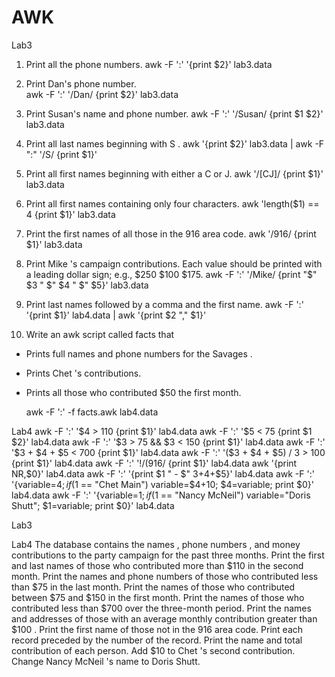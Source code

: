 # AWK

Lab3
1. Print all the phone numbers.
	awk -F ':' '{print $2}' lab3.data

2. Print Dan's phone number.	
	awk -F ':' '/Dan/ {print $2}' lab3.data

3. Print Susan's name and phone number.
	awk -F ':' '/Susan/ {print $1 $2}' lab3.data

4. Print all last names beginning with S .
	awk '{print $2}' lab3.data | awk -F ":" '/S/ {print $1}'

5. Print all first names beginning with either a C or J.
	awk '/[CJ]/ {print $1}' lab3.data

6. Print all first names containing only four characters.
	awk 'length($1) == 4 {print $1}' lab3.data

7. Print the first names of all those in the 916 area code.
	awk '/916/ {print $1}' lab3.data

8. Print Mike 's campaign contributions. Each value should be printed with a leading dollar sign; e.g., $250 $100 $175.
	awk -F ':' '/Mike/ {print "$" $3 " $" $4 " $" $5}' lab3.data

9. Print last names followed by a comma and the first name.
	awk -F ':' '{print $1}' lab4.data | awk '{print $2 "," $1}'

10. Write an awk script called facts that
- Prints full names and phone numbers for the Savages .
- Prints Chet 's contributions.
- Prints all those who contributed $50 the first month.

	awk -F ':' -f facts.awk lab4.data
	
Lab4
	awk -F ':' '$4 > 110 {print $1}' lab4.data
	awk -F ':' '$5 < 75 {print $1 $2}' lab4.data
	awk -F ':' '$3 > 75 && $3 < 150 {print $1}' lab4.data
	awk -F ':' '$3 + $4 + $5 < 700 {print $1}' lab4.data
	awk -F ':' '($3 + $4 + $5) / 3 > 100 {print $1}' lab4.data
	awk -F ':' '!/\(916/ {print $1}' lab4.data
	awk '{print NR,$0}' lab4.data
	awk -F ':' '{print $1 " - $" $3+$4+$5}' lab4.data
	awk -F ':' '{variable=$4; if ($1 == "Chet Main") variable=$4+10; $4=variable; print $0}' lab4.data
	awk -F ':' '{variable=$1; if ($1 == "Nancy McNeil") variable="Doris Shutt"; $1=variable; print $0}' lab4.data

Lab3











Lab4
The database contains the names , phone numbers , and money contributions to the party campaign for the past three months.
Print the first and last names of those who contributed more than $110 in the second month.
Print the names and phone numbers of those who contributed less than $75 in the last month.
Print the names of those who contributed between $75 and $150 in the first month.
Print the names of those who contributed less than $700 over the three-month period.
Print the names and addresses of those with an average monthly contribution greater than $100 .
Print the first name of those not in the 916 area code.
Print each record preceded by the number of the record.
Print the name and total contribution of each person.
Add $10 to Chet 's second contribution.
Change Nancy McNeil 's name to Doris Shutt.